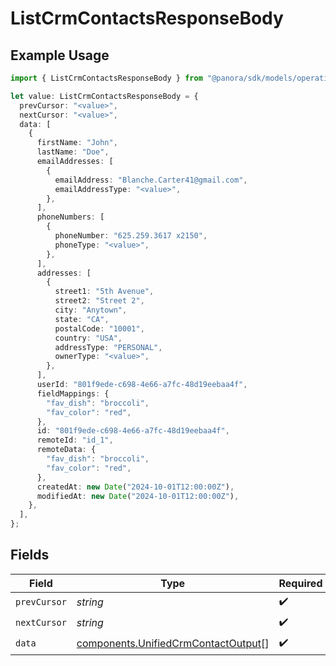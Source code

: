 # ListCrmContactsResponseBody

## Example Usage

```typescript
import { ListCrmContactsResponseBody } from "@panora/sdk/models/operations";

let value: ListCrmContactsResponseBody = {
  prevCursor: "<value>",
  nextCursor: "<value>",
  data: [
    {
      firstName: "John",
      lastName: "Doe",
      emailAddresses: [
        {
          emailAddress: "Blanche.Carter41@gmail.com",
          emailAddressType: "<value>",
        },
      ],
      phoneNumbers: [
        {
          phoneNumber: "625.259.3617 x2150",
          phoneType: "<value>",
        },
      ],
      addresses: [
        {
          street1: "5th Avenue",
          street2: "Street 2",
          city: "Anytown",
          state: "CA",
          postalCode: "10001",
          country: "USA",
          addressType: "PERSONAL",
          ownerType: "<value>",
        },
      ],
      userId: "801f9ede-c698-4e66-a7fc-48d19eebaa4f",
      fieldMappings: {
        "fav_dish": "broccoli",
        "fav_color": "red",
      },
      id: "801f9ede-c698-4e66-a7fc-48d19eebaa4f",
      remoteId: "id_1",
      remoteData: {
        "fav_dish": "broccoli",
        "fav_color": "red",
      },
      createdAt: new Date("2024-10-01T12:00:00Z"),
      modifiedAt: new Date("2024-10-01T12:00:00Z"),
    },
  ],
};
```

## Fields

| Field                                                                                      | Type                                                                                       | Required                                                                                   | Description                                                                                |
| ------------------------------------------------------------------------------------------ | ------------------------------------------------------------------------------------------ | ------------------------------------------------------------------------------------------ | ------------------------------------------------------------------------------------------ |
| `prevCursor`                                                                               | *string*                                                                                   | :heavy_check_mark:                                                                         | N/A                                                                                        |
| `nextCursor`                                                                               | *string*                                                                                   | :heavy_check_mark:                                                                         | N/A                                                                                        |
| `data`                                                                                     | [components.UnifiedCrmContactOutput](../../models/components/unifiedcrmcontactoutput.md)[] | :heavy_check_mark:                                                                         | N/A                                                                                        |